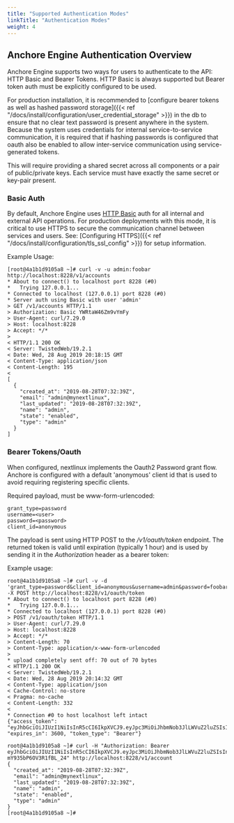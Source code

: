 ```yaml
---
title: "Supported Authentication Modes"
linkTitle: "Authentication Modes"
weight: 4
---
```


## Anchore Engine Authentication Overview

Anchore Engine supports two ways for users to authenticate to the API: HTTP Basic and Bearer Tokens. HTTP Basic is always 
supported but Bearer token auth must be explicitly configured to be used.

For production installation, it is recommended to [configure bearer tokens as well as hashed password storage]({{< ref "/docs/install/configuration/user_credential_storage" >}}) 
in the db to ensure that no clear text password is present anywhere in the system. Because the system uses credentials for 
internal service-to-service communication, it is required that if hashing passwords is configured that oauth also be enabled 
to allow inter-service communication using service-generated tokens.

This will require providing a shared secret across all components or a pair of public/private keys. Each service must have 
exactly the same secret or key-pair present.
 

### Basic Auth

By default, Anchore Engine uses [HTTP Basic](https://tools.ietf.org/html/rfc2617) auth for all internal and external API 
operations. For production deployments with this mode, it is critical to use HTTPS to secure the communication channel 
between services and users. See: [Configuring HTTPS]({{< ref "/docs/install/configuration/tls_ssl_config" >}}) for setup information.

Example Usage:

    [root@4a1b1d9105a8 ~]# curl -v -u admin:foobar http://localhost:8228/v1/accounts
    * About to connect() to localhost port 8228 (#0)
    *   Trying 127.0.0.1...
    * Connected to localhost (127.0.0.1) port 8228 (#0)
    * Server auth using Basic with user 'admin'
    > GET /v1/accounts HTTP/1.1
    > Authorization: Basic YWRtaW46Zm9vYmFy
    > User-Agent: curl/7.29.0
    > Host: localhost:8228
    > Accept: */*
    > 
    < HTTP/1.1 200 OK
    < Server: TwistedWeb/19.2.1
    < Date: Wed, 28 Aug 2019 20:18:15 GMT
    < Content-Type: application/json
    < Content-Length: 195
    < 
    [
      {
        "created_at": "2019-08-28T07:32:39Z",
        "email": "admin@mynextlinux",
        "last_updated": "2019-08-28T07:32:39Z",
        "name": "admin",
        "state": "enabled",
        "type": "admin"
      }
    ]

### Bearer Tokens/Oauth

When configured, nextlinux implements the Oauth2 Password grant flow. Anchore is configured with a default 'anonymous' client 
id that is used to avoid requiring registering specific clients.

Required payload, must be www-form-urlencoded:

    grant_type=password
    username=<user>
    password=<password>
    client_id=anonymous

The payload is sent using HTTP POST to the _/v1/oauth/token_ endpoint. The returned token is valid until expiration (typically 1 hour) 
and is used by sending it in the _Authorization_ header as a bearer token:

Example usage:

    
    root@4a1b1d9105a8 ~]# curl -v -d 'grant_type=password&client_id=anonymous&username=admin&password=foobar' -X POST http://localhost:8228/v1/oauth/token
    * About to connect() to localhost port 8228 (#0)
    *   Trying 127.0.0.1...
    * Connected to localhost (127.0.0.1) port 8228 (#0)
    > POST /v1/oauth/token HTTP/1.1
    > User-Agent: curl/7.29.0
    > Host: localhost:8228
    > Accept: */*
    > Content-Length: 70
    > Content-Type: application/x-www-form-urlencoded
    > 
    * upload completely sent off: 70 out of 70 bytes
    < HTTP/1.1 200 OK
    < Server: TwistedWeb/19.2.1
    < Date: Wed, 28 Aug 2019 20:14:32 GMT
    < Content-Type: application/json
    < Cache-Control: no-store
    < Pragma: no-cache
    < Content-Length: 332
    < 
    * Connection #0 to host localhost left intact
    {"access_token": "eyJhbGciOiJIUzI1NiIsInR5cCI6IkpXVCJ9.eyJpc3MiOiJhbmNob3JlLWVuZ2luZSIsInN1YiI6IjRhYjQ3NzczOTQ0MjRkM2RiNmY1MTczMzU1ZjE3YTZhIiwiZXhwIjoxNTY3MDI2ODcyLCJpYXQiOjE1NjcwMjMyNzIsImp0aSI6IjFmMzhjOWUwZmQ2YzQyZTJiNWRlZmU2NTU2NGU3MzE5In0.dxpW3k5OFn5_CGD2_GIeJ6KO2hWMVZqh4adoqPj8t7g", "expires_in": 3600, "token_type": "Bearer"}
    
    root@4a1b1d9105a8 ~]# curl -H "Authorization: Bearer eyJhbGciOiJIUzI1NiIsInR5cCI6IkpXVCJ9.eyJpc3MiOiJhbmNob3JlLWVuZ2luZSIsInN1YiI6IjRhYjQ3NzczOTQ0MjRkM2RiNmY1MTczMzU1ZjE3YTZhIiwiZXhwIjoxNTY3MDI3NTEyLCJpYXQiOjE1NjcwMjM5MTIsImp0aSI6IjMzY2I1NTA1NjU3ZDRkZjBhYzY2MWE5Yjk3NWEyYjJmIn0.nQkkZ17lU_UeWVuVAt2RlLJ-mY935bP6OV3R1fBL_24" http://localhost:8228/v1/account
    {
      "created_at": "2019-08-28T07:32:39Z",
      "email": "admin@mynextlinux",
      "last_updated": "2019-08-28T07:32:39Z",
      "name": "admin",
      "state": "enabled",
      "type": "admin"
    }
    [root@4a1b1d9105a8 ~]# 


